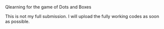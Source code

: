 Qlearning for the game of Dots and Boxes

This is not my full submission. I will upload the fully working codes as soon as possible.
